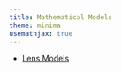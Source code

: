 ```yaml
---
title: Mathematical Models
theme: minima
usemathjax: true
---
```


+ [Lens Models](/docs/math/Lens.md) 
